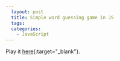 ```yaml
---
  layout: post
  title: Simple word guessing game in JS
  tags:
  categories:
    - JavaScript
---
```


Play it [here](https://xiandew.github.io/projects/WordGuessingGame/index.html){:target="_blank"}.
